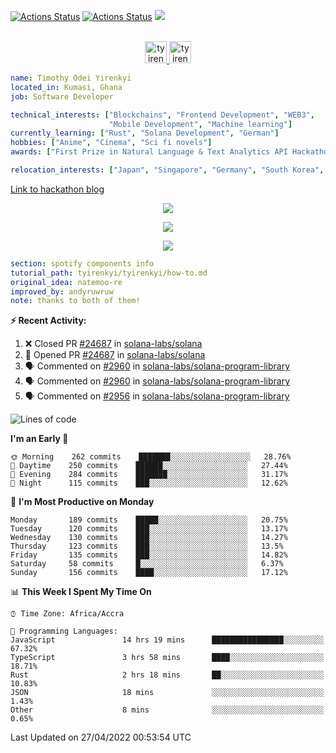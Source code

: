 [![Actions Status](https://github.com/tyirenkyi/tyirenkyi/workflows/wakatime-stats/badge.svg)](https://github.com/tyirenkyi/tyirenkyi/actions)
[![Actions Status](https://github.com/tyirenkyi/tyirenkyi/workflows/update-gh-activity/badge.svg)](https://github.com/tyirenkyi/tyirenkyi/actions)
![](https://visitor-badge.glitch.me/badge?page_id=tyirenkyi.tyirenkyi)

<p align="center">
<br/>
<a href="https://twitter.com/toyirenkyi">
  <img alt="tyirenkyi | Twitter" width="35px" src="https://drive.google.com/uc?export=view&id=1CwWfGcNmTNzSI-XmaLk0gvbHVaD5xkwx" />
</a>
<a href="https://open.spotify.com/user/6jyx0hj1911n2xd4rm3vwm8j9?si=f0e62187bc474bdf">
  <img alt="tyirenkyi's Spotify" width="35px" src="https://drive.google.com/uc?export=view&id=1mLM5RCv8vHD1eZBYJphW69eo6OVlK-Ti" />
</a>
</p>

```yaml
name: Timothy Odei Yirenkyi
located_in: Kumasi, Ghana
job: Software Developer

technical_interests: ["Blockchains", "Frontend Development", "WEB3", 
                      "Mobile Development", "Machine learning"]
currently_learning: ["Rust", "Solana Development", "German"]
hobbies: ["Anime", "Cinema", "Sci fi novels"]
awards: ["First Prize in Natural Language & Text Analytics API Hackathon"]

relocation_interests: ["Japan", "Singapore", "Germany", "South Korea", "UK"]
```

<a href="https://www.expert.ai/blog/the-story-behind-hackathon-winning-peer-reviewers-app">Link to hackathon blog</a>

<p align="center">
  <img alig src="https://github-profile-trophy.vercel.app/?username=tyirenkyi&column=6&rank=SSS,SS,S,AAA,AA,A,B,C" />
</p>


<p align="center">
  <a href="https://tyirenkyi.vercel.app/api/now-playing?open">
    <!-- Music bars move to the beat and are colored based on the track's happiness, danceability and energy! -->
    <img src="https://tyirenkyi.vercel.app/api/now-playing">
  </a>
</p>

<p align="center">
  <img src="https://tyirenkyi.vercel.app/api/top-played">
</p>
 
```yaml
section: spotify components info
tutorial_path: tyirenkyi/tyirenkyi/how-to.md
original_idea: natemoo-re
improved_by: andyruwruw
note: thanks to both of them!
```


**:zap: Recent Activity:**

<!--START_SECTION:activity-->
1. ❌ Closed PR [#24687](https://github.com/solana-labs/solana/pull/24687) in [solana-labs/solana](https://github.com/solana-labs/solana)
2. 💪 Opened PR [#24687](https://github.com/solana-labs/solana/pull/24687) in [solana-labs/solana](https://github.com/solana-labs/solana)
3. 🗣 Commented on [#2960](https://github.com/solana-labs/solana-program-library/issues/2960) in [solana-labs/solana-program-library](https://github.com/solana-labs/solana-program-library)
4. 🗣 Commented on [#2960](https://github.com/solana-labs/solana-program-library/issues/2960) in [solana-labs/solana-program-library](https://github.com/solana-labs/solana-program-library)
5. 🗣 Commented on [#2956](https://github.com/solana-labs/solana-program-library/issues/2956) in [solana-labs/solana-program-library](https://github.com/solana-labs/solana-program-library)
<!--END_SECTION:activity-->

<!--START_SECTION:waka-->
![Lines of code](https://img.shields.io/badge/From%20Hello%20World%20I%27ve%20Written-5%20Million%20lines%20of%20code-blue)

**I'm an Early 🐤** 

```text
🌞 Morning    262 commits    ███████░░░░░░░░░░░░░░░░░░   28.76% 
🌆 Daytime    250 commits    ██████░░░░░░░░░░░░░░░░░░░   27.44% 
🌃 Evening    284 commits    ███████░░░░░░░░░░░░░░░░░░   31.17% 
🌙 Night      115 commits    ███░░░░░░░░░░░░░░░░░░░░░░   12.62%

```
📅 **I'm Most Productive on Monday** 

```text
Monday       189 commits    █████░░░░░░░░░░░░░░░░░░░░   20.75% 
Tuesday      120 commits    ███░░░░░░░░░░░░░░░░░░░░░░   13.17% 
Wednesday    130 commits    ███░░░░░░░░░░░░░░░░░░░░░░   14.27% 
Thursday     123 commits    ███░░░░░░░░░░░░░░░░░░░░░░   13.5% 
Friday       135 commits    ███░░░░░░░░░░░░░░░░░░░░░░   14.82% 
Saturday     58 commits     █░░░░░░░░░░░░░░░░░░░░░░░░   6.37% 
Sunday       156 commits    ████░░░░░░░░░░░░░░░░░░░░░   17.12%

```


📊 **This Week I Spent My Time On** 

```text
⌚︎ Time Zone: Africa/Accra

💬 Programming Languages: 
JavaScript               14 hrs 19 mins      ████████████████░░░░░░░░░   67.32% 
TypeScript               3 hrs 58 mins       ████░░░░░░░░░░░░░░░░░░░░░   18.71% 
Rust                     2 hrs 18 mins       ██░░░░░░░░░░░░░░░░░░░░░░░   10.83% 
JSON                     18 mins             ░░░░░░░░░░░░░░░░░░░░░░░░░   1.43% 
Other                    8 mins              ░░░░░░░░░░░░░░░░░░░░░░░░░   0.65%

```


 Last Updated on 27/04/2022 00:53:54 UTC
<!--END_SECTION:waka-->

